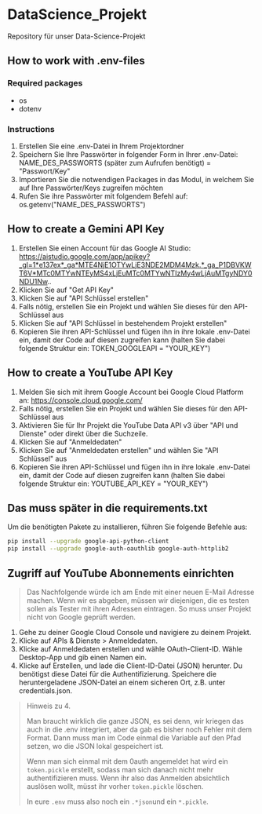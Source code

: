 # DataScience_Projekt
Repository für unser Data-Science-Projekt

## How to work with .env-files
### Required packages
- os
- dotenv

### Instructions
1. Erstellen Sie eine .env-Datei in Ihrem Projektordner
2. Speichern Sie Ihre Passwörter in folgender Form in Ihrer .env-Datei: NAME_DES_PASSWORTS (später zum Aufrufen benötigt) = "Passwort/Key"
3. Importieren Sie die notwendigen Packages in das Modul, in welchem Sie auf Ihre Passwörter/Keys zugreifen möchten
4. Rufen Sie ihre Passwörter mit folgendem Befehl auf: os.getenv("NAME_DES_PASSWORTS")

## How to create a Gemini API Key
1. Erstellen Sie einen Account für das Google AI Studio: https://aistudio.google.com/app/apikey?_gl=1*e137ex*_ga*MTE4NjE1OTYwLjE3NDE2MDM4Mzk.*_ga_P1DBVKWT6V*MTc0MTYwNTEyMS4xLjEuMTc0MTYwNTIzMy4wLjAuMTgyNDY0NDU1Nw..
2. Klicken Sie auf "Get API Key"
3. Klicken Sie auf "API Schlüssel erstellen"
4. Falls nötig, erstellen Sie ein Projekt und wählen Sie dieses für den API-Schlüssel aus
5. Klicken Sie auf "API Schlüssel in bestehendem Projekt erstellen"
6. Kopieren Sie ihren API-Schlüssel und fügen ihn in ihre lokale .env-Datei ein, damit der Code auf diesen zugreifen kann (halten Sie dabei folgende Struktur ein: TOKEN_GOOGLEAPI = "YOUR_KEY")

## How to create a YouTube API Key
1. Melden Sie sich mit ihrem Google Account bei Google Cloud Platform an: https://console.cloud.google.com/
2. Falls nötig, erstellen Sie ein Projekt und wählen Sie dieses für den API-Schlüssel aus
3. Aktivieren Sie für Ihr Projekt die YouTube Data API v3 über "API und Dienste" oder direkt über die Suchzeile.
4. Klicken Sie auf "Anmeldedaten"
5. Klicken Sie auf "Anmeldedaten erstellen" und wählen Sie "API Schlüssel" aus
6. Kopieren Sie ihren API-Schlüssel und fügen ihn in ihre lokale .env-Datei ein, damit der Code auf diesen zugreifen kann (halten Sie dabei folgende Struktur ein: YOUTUBE_API_KEY = "YOUR_KEY")

## Das muss später in die requirements.txt
Um die benötigten Pakete zu installieren, führen Sie folgende Befehle aus:

```bash
pip install --upgrade google-api-python-client
pip install --upgrade google-auth-oauthlib google-auth-httplib2
```

## Zugriff auf YouTube Abonnements einrichten
> Das Nachfolgende würde ich am Ende mit einer neuen E-Mail Adresse machen. Wenn wir es abgeben, müssen wir diejenigen, die es testen sollen als Tester mit ihren Adressen eintragen. So muss unser Projekt nicht von Google geprüft werden.

1. Gehe zu deiner Google Cloud Console und navigiere zu deinem Projekt.
2. Klicke auf APIs & Dienste > Anmeldedaten.
3. Klicke auf Anmeldedaten erstellen und wähle OAuth-Client-ID.
Wähle Desktop-App und gib einen Namen ein.
4. Klicke auf Erstellen, und lade die Client-ID-Datei (JSON) herunter. Du benötigst diese Datei für die Authentifizierung.
Speichere die heruntergeladene JSON-Datei an einem sicheren Ort, z.B. unter credentials.json.

> Hinweis zu 4.
> 
> Man braucht wirklich die ganze JSON, es sei denn, wir kriegen das auch in die .env integriert, aber da gab es bisher noch Fehler mit dem Format. Dann muss man im Code einmal die Variable auf den Pfad setzen, wo die JSON lokal gespeichert ist.
>
> Wenn man sich einmal mit dem 0auth angemeldet hat wird ein `token.pickle` erstellt, sodass man sich danach nicht mehr authentifizieren muss. Wenn ihr also das Anmelden absichtlich auslösen wollt, müsst ihr vorher `token.pickle` löschen.
>
> In eure `.env` muss also noch ein `.*json`und ein `*.pickle`.
